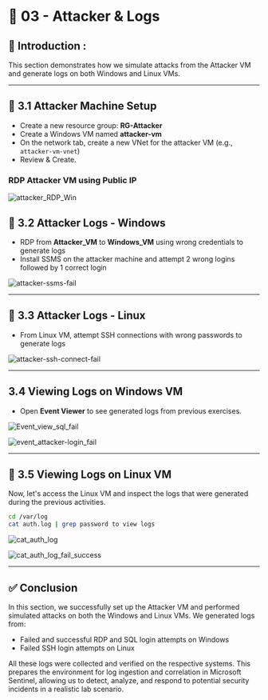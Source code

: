 # 🔴 03 - Attacker & Logs

## 📝 Introduction : 
This section demonstrates how we simulate attacks from the Attacker VM and generate logs on both Windows and Linux VMs.

---

## 🚀 3.1 Attacker Machine Setup

- Create a new resource group: **RG-Attacker**
- Create a Windows VM named **attacker-vm**
- On the network tab, create a new VNet for the attacker VM (e.g., `attacker-vm-vnet`)
- Review & Create.
     
### RDP Attacker VM using Public IP

![attacker_RDP_Win](https://github.com/AliChoukatli/Azure-Honeynet-SOC-Lab/blob/main/Screenshots/attacker_RDP_Win.png)

## 🚀 3.2 Attacker Logs - Windows

- RDP from **Attacker_VM** to **Windows_VM** using wrong credentials to generate logs
- Install SSMS on the attacker machine and attempt 2 wrong logins followed by 1 correct login

![attacker-ssms-fail](https://github.com/AliChoukatli/Azure-Honeynet-SOC-Lab/blob/main/Screenshots/attacker-ssms-fail.png)

--- 

## 🚀 3.3 Attacker Logs - Linux

- From Linux VM, attempt SSH connections with wrong passwords to generate logs

![attacker-ssh-connect-fail](https://github.com/AliChoukatli/Azure-Honeynet-SOC-Lab/blob/main/Screenshots/attacker-ssh-connect-fail.png)

----
## 3.4 Viewing Logs on Windows VM

- Open **Event Viewer** to see generated logs from previous exercises. 

![Event_view_sql_fail](https://github.com/AliChoukatli/Azure-Honeynet-SOC-Lab/blob/main/Screenshots/Event_view_sql_fail.png)

![event_attacker-login_fail](https://github.com/AliChoukatli/Azure-Honeynet-SOC-Lab/blob/main/Screenshots/event_attacker-login_fail.png)

---

## 🚀 3.5 Viewing Logs on Linux VM

Now, let's access the Linux VM and inspect the logs that were generated during the previous activities.

```bash
cd /var/log 
cat auth.log | grep password to view logs
```
![cat_auth_log](https://github.com/AliChoukatli/Azure-Honeynet-SOC-Lab/blob/main/Screenshots/cat_auth_log.png)

![cat_auth_log_fail_success](https://github.com/AliChoukatli/Azure-Honeynet-SOC-Lab/blob/main/Screenshots/cat_auth_log_fail_success.png)

---

##  ✅ Conclusion

In this section, we successfully set up the Attacker VM and performed simulated attacks on both the Windows and Linux VMs. We generated logs from:

- Failed and successful RDP and SQL login attempts on Windows
- Failed SSH login attempts on Linux

All these logs were collected and verified on the respective systems. This prepares the environment for log ingestion and correlation in Microsoft Sentinel, allowing us to detect, analyze, and respond to potential security incidents in a realistic lab scenario.
